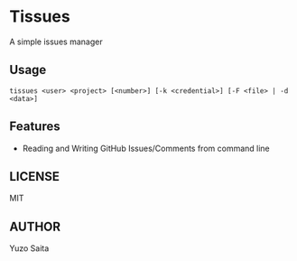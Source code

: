 # Tissues

A simple issues manager

## Usage

```
tissues <user> <project> [<number>] [-k <credential>] [-F <file> | -d <data>]
```

## Features
- Reading and Writing GitHub Issues/Comments from command line

## LICENSE
MIT

## AUTHOR
Yuzo Saita
